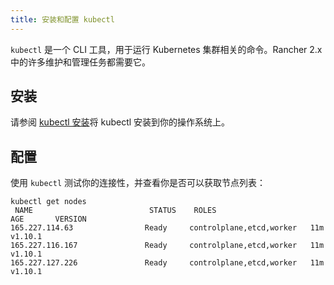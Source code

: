 ```yaml
---
title: 安装和配置 kubectl
---
```


`kubectl` 是一个 CLI 工具，用于运行 Kubernetes 集群相关的命令。Rancher 2.x 中的许多维护和管理任务都需要它。

## 安装

请参阅 [kubectl 安装](https://kubernetes.io/docs/tasks/tools/install-kubectl/)将 kubectl 安装到你的操作系统上。

## 配置

使用 `kubectl` 测试你的连接性，并查看你是否可以获取节点列表：

```
kubectl get nodes
 NAME                          STATUS    ROLES                      AGE       VERSION
165.227.114.63                Ready     controlplane,etcd,worker   11m       v1.10.1
165.227.116.167               Ready     controlplane,etcd,worker   11m       v1.10.1
165.227.127.226               Ready     controlplane,etcd,worker   11m       v1.10.1
```
